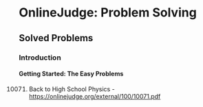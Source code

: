 # OnlineJudge: Problem Solving

## Solved Problems

### Introduction

#### Getting Started: The Easy Problems

10071. Back to High School Physics - https://onlinejudge.org/external/100/10071.pdf